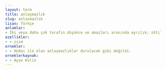 ```yaml
---
layout: term
title: anlaşmazlık
slug: anlasmazlik
lisan: Türkçe
anlamlar:
- İki veya daha çok tarafın düşünce ve amaçları arasında ayrılık; ihtilaf,  maraza, sürtüşme
ozellikler:
- - isim
ornekler:
- - Hüdai ile olan anlaşmazlıklar durulacak gibi değildi.
orneklerkaynak:
- - Ayşe Kulin
---
```

